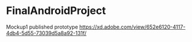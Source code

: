 # FinalAndroidProject

Mockup1 published prototype
https://xd.adobe.com/view/652e6120-4117-4db4-5d55-73039d5a8a92-131f/
